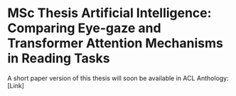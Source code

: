 # MSc Thesis Artificial Intelligence: Comparing Eye-gaze and Transformer Attention Mechanisms in Reading Tasks

A short paper version of this thesis will soon be available in ACL Anthology: [Link]
